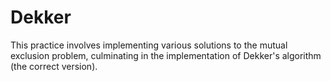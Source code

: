 # Dekker

This practice involves implementing various solutions to the mutual exclusion problem, culminating in the implementation of Dekker's algorithm (the correct version).
